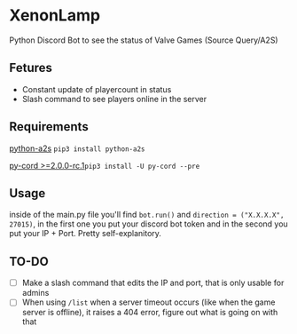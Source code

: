 # XenonLamp
Python Discord Bot to see the status of Valve Games (Source Query/A2S)

Fetures
------
- Constant update of playercount in status
- Slash command to see players online in the server

Requirements
------
[python-a2s](https://github.com/Yepoleb/python-a2s) `pip3 install python-a2s`

[py-cord >=2.0.0-rc.1](https://docs.pycord.dev/en/master/installing.html#installing)`pip3 install -U py-cord --pre`

Usage
------
inside of the main.py file you'll find `bot.run()` and `direction = ("X.X.X.X", 27015)`, in the first one you put your discord bot token and in the second you put your IP + Port. Pretty self-explanitory.

TO-DO
------
- [ ] Make a slash command that edits the IP and port, that is only usable for admins
- [ ] When using `/list` when a server timeout occurs (like when the game server is offline), it raises a 404 error, figure out what is going on with that
